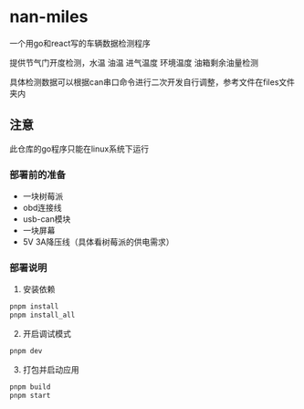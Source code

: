 # nan-miles

一个用go和react写的车辆数据检测程序

提供节气门开度检测，水温 油温 进气温度 环境温度 油箱剩余油量检测

具体检测数据可以根据can串口命令进行二次开发自行调整，参考文件在files文件夹内

## 注意

此仓库的go程序只能在linux系统下运行

### 部署前的准备

- 一块树莓派
- obd连接线
- usb-can模块
- 一块屏幕
- 5V 3A降压线（具体看树莓派的供电需求）

### 部署说明

1. 安装依赖

```bash
pnpm install
pnpm install_all
```

2. 开启调试模式

```bash
pnpm dev
```

3. 打包并启动应用

```bash
pnpm build
pnpm start
```